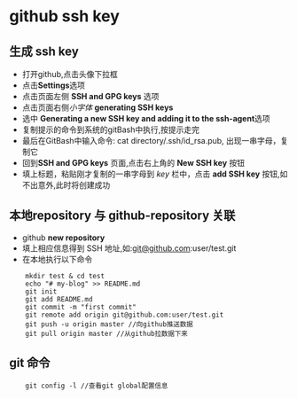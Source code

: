 # github ssh key
## 生成 ssh key
- 打开github,点击头像下拉框
- 点击**Settings**选项
- 点击页面左侧 **SSH and GPG keys** 选项
- 点击页面右侧*小字体* **generating SSH keys**
- 选中 **Generating a new SSH key and adding it to the ssh-agent**选项
- 复制提示的命令到系统的gitBash中执行,按提示走完
- 最后在GitBash中输入命令: cat directory/.ssh/id_rsa.pub, 出现一串字母，复制它
- 回到**SSH and GPG keys** 页面,点击右上角的 **New SSH key** 按钮
- 填上标题，粘贴刚才复制的一串字母到 *key* 栏中，点击 **add SSH key** 按钮,如不出意外,此时将创建成功

## 本地repository 与 github-repository 关联
- github **new repository**
- 填上相应信息得到 SSH 地址,如:git@github.com:user/test.git
- 在本地执行以下命令
```shell
    mkdir test & cd test
    echo "# my-blog" >> README.md
    git init
    git add README.md
    git commit -m "first commit"
    git remote add origin git@github.com:user/test.git
    git push -u origin master //向github推送数据
    git pull origin master //从github拉数据下来
```

## git 命令
```shell
    git config -l //查看git global配置信息
```